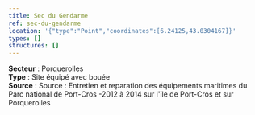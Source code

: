 ```yaml
---
title: Sec du Gendarme
ref: sec-du-gendarme
location: '{"type":"Point","coordinates":[6.24125,43.0304167]}'
types: []
structures: []
---
```


**Secteur** : Porquerolles  
**Type** : Site équipé avec bouée  
**Source** : Source : Entretien et reparation des équipements maritimes du Parc national de Port-Cros -2012 à 2014 sur l'île de Port-Cros et sur Porquerolles  

